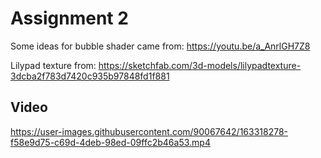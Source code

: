 # Assignment 2

Some ideas for bubble shader came from: https://youtu.be/a_AnrlGH7Z8

Lilypad texture from: https://sketchfab.com/3d-models/lilypadtexture-3dcba2f783d7420c935b97848fd1f881 

## Video

https://user-images.githubusercontent.com/90067642/163318278-f58e9d75-c69d-4deb-98ed-09ffc2b46a53.mp4
